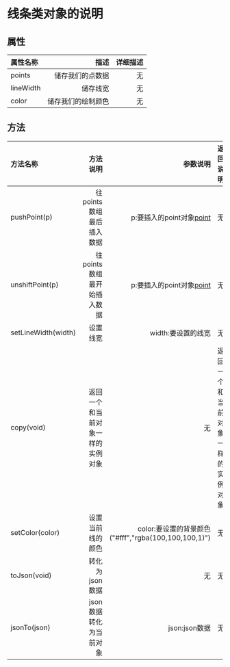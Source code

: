 # 线条类对象的说明

## 属性
|属性名称|描述|详细描述|
|:-|-:|-:|
|points|储存我们的点数据|无|
|lineWidth|储存线宽|无|
|color|储存我们的绘制颜色|无|

## 方法
|方法名称|方法说明|参数说明|返回说明|
|:-|-:|-:|-:|
|pushPoint(p)|往points数组最后插入数据|p:要插入的point对象[point](#)|无|
|unshiftPoint(p)|往points数组最开始插入数据|p:要插入的point对象[point](#)|无|
|setLineWidth(width)|设置线宽|width:要设置的线宽|无|无|
|copy(void)|返回一个和当前对象一样的实例对象|无|返回一个和当前对象一样的实例对象|
|setColor(color)|设置当前线的颜色|color:要设置的背景颜色("#fff","rgba(100,100,100,1)")|无|
|toJson(void)|转化为json数据|无|无|
|jsonTo(json)|json数据转化为当前对象|json:json数据|无|
